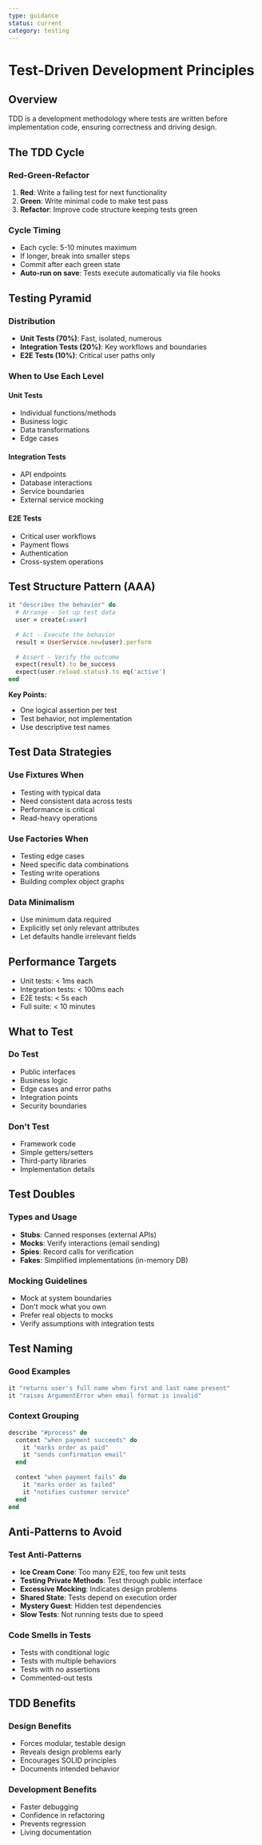 ```yaml
---
type: guidance
status: current
category: testing
---
```


# Test-Driven Development Principles

## Overview
TDD is a development methodology where tests are written before implementation code, ensuring correctness and driving design.

## The TDD Cycle

### Red-Green-Refactor
1. **Red**: Write a failing test for next functionality
2. **Green**: Write minimal code to make test pass
3. **Refactor**: Improve code structure keeping tests green

### Cycle Timing
- Each cycle: 5-10 minutes maximum
- If longer, break into smaller steps
- Commit after each green state
- **Auto-run on save**: Tests execute automatically via file hooks

## Testing Pyramid

### Distribution
- **Unit Tests (70%)**: Fast, isolated, numerous
- **Integration Tests (20%)**: Key workflows and boundaries
- **E2E Tests (10%)**: Critical user paths only

### When to Use Each Level

#### Unit Tests
- Individual functions/methods
- Business logic
- Data transformations
- Edge cases

#### Integration Tests
- API endpoints
- Database interactions
- Service boundaries
- External service mocking

#### E2E Tests
- Critical user workflows
- Payment flows
- Authentication
- Cross-system operations

## Test Structure Pattern (AAA)

```ruby
it "describes the behavior" do
  # Arrange - Set up test data
  user = create(:user)
  
  # Act - Execute the behavior
  result = UserService.new(user).perform
  
  # Assert - Verify the outcome
  expect(result).to be_success
  expect(user.reload.status).to eq('active')
end
```

**Key Points:**
- One logical assertion per test
- Test behavior, not implementation
- Use descriptive test names

## Test Data Strategies

### Use Fixtures When
- Testing with typical data
- Need consistent data across tests
- Performance is critical
- Read-heavy operations

### Use Factories When
- Testing edge cases
- Need specific data combinations
- Testing write operations
- Building complex object graphs

### Data Minimalism
- Use minimum data required
- Explicitly set only relevant attributes
- Let defaults handle irrelevant fields

## Performance Targets
- Unit tests: < 1ms each
- Integration tests: < 100ms each
- E2E tests: < 5s each
- Full suite: < 10 minutes

## What to Test

### Do Test
- Public interfaces
- Business logic
- Edge cases and error paths
- Integration points
- Security boundaries

### Don't Test
- Framework code
- Simple getters/setters
- Third-party libraries
- Implementation details

## Test Doubles

### Types and Usage
- **Stubs**: Canned responses (external APIs)
- **Mocks**: Verify interactions (email sending)
- **Spies**: Record calls for verification
- **Fakes**: Simplified implementations (in-memory DB)

### Mocking Guidelines
- Mock at system boundaries
- Don't mock what you own
- Prefer real objects to mocks
- Verify assumptions with integration tests

## Test Naming

### Good Examples
```ruby
it "returns user's full name when first and last name present"
it "raises ArgumentError when email format is invalid"
```

### Context Grouping
```ruby
describe "#process" do
  context "when payment succeeds" do
    it "marks order as paid"
    it "sends confirmation email"
  end
  
  context "when payment fails" do
    it "marks order as failed"
    it "notifies customer service"
  end
end
```

## Anti-Patterns to Avoid

### Test Anti-Patterns
- **Ice Cream Cone**: Too many E2E, too few unit tests
- **Testing Private Methods**: Test through public interface
- **Excessive Mocking**: Indicates design problems
- **Shared State**: Tests depend on execution order
- **Mystery Guest**: Hidden test dependencies
- **Slow Tests**: Not running tests due to speed

### Code Smells in Tests
- Tests with conditional logic
- Tests with multiple behaviors
- Tests with no assertions
- Commented-out tests

## TDD Benefits

### Design Benefits
- Forces modular, testable design
- Reveals design problems early
- Encourages SOLID principles
- Documents intended behavior

### Development Benefits
- Faster debugging
- Confidence in refactoring
- Prevents regression
- Living documentation
